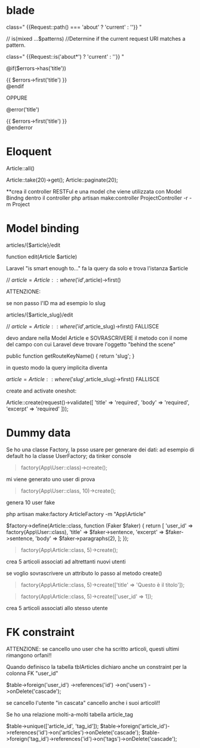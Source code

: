 # blade

class=" {{Request::path() === 'about' ? 'current' : ''}} "


// is(mixed ...$patterns)
//Determine if the current request URI matches a pattern.

class=" {{Request::is('about*') ? 'current' : ''}} "





@if($errors->has('title'))
<div class"danger">{{ $errors->first('title') }}</div>
@endif

OPPURE

@error('title')
<div class"danger">{{ $errors->first('title') }}</div>
@enderror







# Eloquent

Article::all()

Article::take(20)->get();
Article::paginate(20);


**crea il controller RESTFul e una model che viene utilizzata con Model Bindng dentro il controller
php artisan make:controller ProjectController -r -m Project 





# Model binding


articles/{$article}/edit

function edit(Article $article)

Laravel "is smart enough to..." fa la query da solo e trova l'istanza $article

// $article = Article::where('id',$article)->first()

ATTENZIONE:

se non passo l'ID ma ad esempio lo slug

articles/{$article_slug}/edit

// $article = Article::where('id',$article_slug)->first() FALLISCE


devo andare nella Model Article e SOVRASCRIVERE il metodo con il nome del campo con cui Laravel
deve trovare l'oggetto "behind the scene"

public function getRouteKeyName()
{
  return 'slug';
}


in questo modo la query implicita diventa 

$article = Article::where('slug',$article_slug)->first() FALLISCE





  create and activate oneshot:

  Article::create(request()->validate([
    'title' => 'required',
    'body' => 'required',
    'excerpt' => 'required'
  ]));




  # Dummy data

Se ho una classe Factory, la psso usare per generare dei dati: ad esempio di default ho la classe UserFactory; da tinker console



> factory(App\User::class)->create();
 
 mi viene generato uno user di prova


> factory(App\User::class, 10)->create();

genera 10 user fake



php artisan make:factory ArticleFactory -m "App\Article"

$factory->define(Article::class, function (Faker $faker) {
    return [
        'user_id' => factory(App\User::class),
        'title' => $faker->sentence,
        'excerpt' => $faker->sentence,
        'body' => $faker->paragraphs(2),
    ];
});


> factory(App\Article::class, 5)->create();

crea 5 articoli associati ad altrettanti nuovi utenti



se voglio sovrascrivere un attributo lo passo al metodo create()

> factory(App\Article::class, 5)->create(['title' => 'Questo è il titolo']);


> factory(App\Article::class, 5)->create(['user_id' => 1]);

crea 5 articoli associati allo stesso utente





# FK constraint

ATTENZIONE: se cancello uno user che ha scritto articoli, questi ultimi rimangono orfani!!


Quando definisco la tabella tblArticles dichiaro anche un constraint per la colonna FK "user_id"

$table->foreign('user_id')
      ->references('id')
      ->on('users')
      ->onDelete('cascade');

se cancello l'utente "in cascata" cancello anche i suoi articoli!!



Se ho una relazione molti-a-molti tabella article_tag

$table->unique(['article_id', 'tag_id']);
$table->foreign('article_id')->references('id')->on('articles')->onDelete('cascade');
$table->foreign('tag_id')->references('id')->on('tags')->onDelete('cascade');